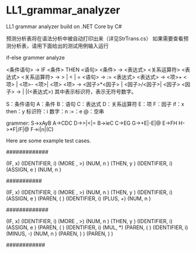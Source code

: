 # LL1_grammar_analyzer
LL1 grammar analyzer build on .NET Core by C#

预测分析表将在语法分析中被自动打印出来（详见StrTrans.cs）
如果需要查看预测分析表，请用下面给出的测试用例输入运行

if-else grammer analyze

<条件语句> → IF <条件> THEN <语句> 
<条件> → <表达式> <关系运算符> <表达式>
<关系运算符>  → > | < | =
<语句> → <id> := <表达式>
<表达式> → <项>+ <项> | <项>- <项>| <项>
<项> → <因子>*<因子> | <因子>/<因子>| <因子>
<因子> → <id> |<num> |(<表达式>)
其中<id>表示标识符，<num>表示无符号数字。

S：条件语句
A：条件
B：语句
C：表达式
D：关系运算符
E：项
F：因子
if：x
then：y
标识符：i
数字：n
:=：e
@：空串


grammer:
S->xAyB
A->CDC
D->>|<|=
B->ieC
C->EG
G->+E|-E|@
E->FH
H->*F|/F|@
F->i|n|(C)

Here are some example test cases.

#############

(IF,   x)
(IDENTIFIER,    i)
(MORE ,       >)
(NUM,  n )
(THEN, y )
(IDENTIFIER,    i)
(ASSIGN, e )
(NUM,  n )

###########

(IF,   x)
(IDENTIFIER,    i)
(MORE ,       >)
(NUM,  n )
(THEN, y )
(IDENTIFIER,    i)
(ASSIGN, e )
(PAREN,  ( )
(IDENTIFIER,    i)
(PLUS,   +)
(NUM,  n )



#############

(IF,   x)
(IDENTIFIER,    i)
(MORE ,       >)
(NUM,  n )
(THEN, y )
(IDENTIFIER,    i)
(ASSIGN, e )
(PAREN,  ( )
(IDENTIFIER,    i)
(MUL, *)
(PAREN,  ( )
(IDENTIFIER,    i)
(MINUS,   -)
(NUM,  n )
(PAREN,  ) )
(PAREN,  ) )


############


